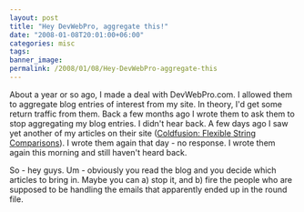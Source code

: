 ```yaml
---
layout: post
title: "Hey DevWebPro, aggregate this!"
date: "2008-01-08T20:01:00+06:00"
categories: misc 
tags: 
banner_image: 
permalink: /2008/01/08/Hey-DevWebPro-aggregate-this
---
```


About a year or so ago, I made a deal with DevWebPro.com. I allowed them to aggregate blog entries of interest from my site. In theory, I'd get some return traffic from them. Back a few months ago I wrote them to ask them to stop aggregating my blog entries. I didn't hear back. A few days ago I saw yet another of my articles on their site (<a href="http://www.devwebpro.com/devwebpro-39-20080104ColdfusionFlexibleStringComparisons.html">Coldfusion: Flexible String Comparisons</a>). I wrote them again that day - no response. I wrote them again this morning and still haven't heard back.

So - hey guys. Um - obviously you read the blog and you decide which articles to bring in. Maybe you can a) stop it, and b) fire the people who are supposed to be handling the emails that apparently ended up in the round file.